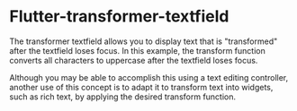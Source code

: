# Flutter-transformer-textfield

The transformer textfield allows you to display text that is "transformed" after the textfield loses focus.
In this example, the transform function converts all characters to uppercase after the textfield loses focus.<br/>

Although you may be able to accomplish this using a text editing controller, another use of this concept is to adapt it to transform text into widgets, such as rich text, by applying the desired transform function.
